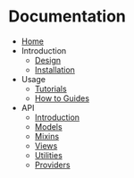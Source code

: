 # Documentation

* [Home](index.md)
* Introduction
    * [Design](introduction/design.md)
    * [Installation](introduction/installation.md)
* Usage
    * [Tutorials](usage/tutorials.md)
    * [How to Guides](usage/how-to-guides.md)
* API
    * [Introduction](api/intro.md)
    * [Models](api/models.md)
    * [Mixins](api/mixins.md)
    * [Views](api/views.md)
    * [Utilities](api/utilities.md)
    * [Providers](api/providers.md)
